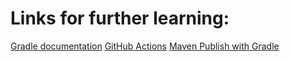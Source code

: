 
# Links for further learning:
[Gradle documentation](https://docs.gradle.org/current/userguide/userguide.html)
[GitHub Actions](https://docs.github.com/en/actions/learn-github-actions/understanding-github-actions)
[Maven Publish with Gradle](https://docs.gradle.org/current/userguide/publishing_maven.html#publishing_maven)
